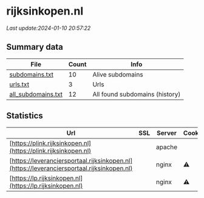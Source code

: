 # rijksinkopen.nl
*Last update:2024-01-10 20:57:22*
## Summary data
| File       | Count | Info |
|------------|-------|------|
|[subdomains.txt](/data/rijksinkopen/subdomains.txt)|10|Alive subdomains|
|[urls.txt](/data/rijksinkopen/urls.txt)|3|Urls|
|[all_subdomains.txt](/data/rijksinkopen/all_subdomains.txt)|12|All found subdomains (history)|
## Statistics
| Url | SSL | Server | Cookie | HSTS | CSP | XFO | XXP | RP | Tech |
|------------|-------|------|------|------|------|------|------|------|------|
|[https://plink.rijksinkopen.nl](https://plink.rijksinkopen.nl)| |apache| |:white_check_mark: | |:warning: |:white_check_mark: |:white_check_mark: |:white_check_mark: |Apache HTTP Server H...|
|[https://leveranciersportaal.rijksinkopen.nl](https://leveranciersportaal.rijksinkopen.nl)| |nginx|:warning: |:white_check_mark: | |:warning: |:white_check_mark: | |:white_check_mark: |HSTS Microsoft ASP.N...|
|[https://lp.rijksinkopen.nl](https://lp.rijksinkopen.nl)| |nginx|:warning: |:white_check_mark: | |:warning: |:white_check_mark: | |:white_check_mark: |HSTS Microsoft ASP.N...|